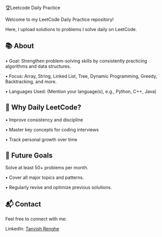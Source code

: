 🏆Leetcode Daily Practice 


Welcome to my LeetCode Daily Practice repository!

Here, I upload solutions to problems I solve daily on LeetCode.


## 📚 About

• Goal: Strengthen problem-solving skills by consistently practicing algorithms and data structures.

 • Focus: Array, String, Linked List, Tree, Dynamic Programming, Greedy, Backtracking, and more.

 • Languages Used: (Mention your language(s), e.g., Python, C++, Java)

## 🌟 Why Daily LeetCode?

  • Improve consistency and discipline

  • Master key concepts for coding interviews

  • Track personal growth over time

## 🚀 Future Goals

 Solve at least 50+ problems per month.

  • Cover all major topics and patterns.

  • Regularly revise and optimize previous solutions.

## 📬 Contact
Feel free to connect with me:

  LinkedIn: [Tanvish Renghe](https://www.linkedin.com/in/tanvish-renghe/)
